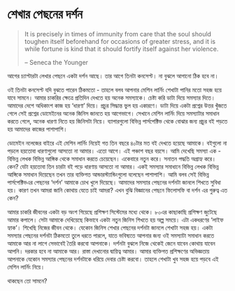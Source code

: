 # শেখার পেছনের দর্শন

> It is precisely in times of immunity from care that the soul should toughen itself beforehand for occasions of greater stress, and it is while fortune is kind that it should fortify itself against her violence. 
>
> – Seneca the Younger

আগের চ্যাপ্টারটা লেখার পেছনে একটা দর্শন আছে। তার আগে তিনটা কনসেপ্ট। না বুঝলে আগানো ঠিক হবে না। 

ওই তিনটা কনসেপ্ট যদি বুঝতে পারেন ঠিকমতো - তাহলে বলব আপনার মেশিন লার্নিং শেখাটা পানির মতো সহজ হয়ে যাবে সামনে। আমার চাকরির ক্ষেত্রে প্রতিদিন দেখতে হয় অনেক সমস্যাকে। চেষ্টা করি ডাটা দিয়ে সমস্যার দিতে। আমাদের দেশে অধিকাংশ কাজ হয় ‘ধারণা’ দিয়ে। প্রচুর সিদ্ধান্ত ভুল হয় একারণে। ডাটা দিয়ে একটা প্রশ্নের উত্তর খুঁজতে গেলে সেই প্রশ্নের ডোমেইনের অনেক জিনিস জানতে হয় আগেভাগে। সেখানে মেশিন লার্নিং দিয়ে সমস্যাটার সমাধান করতে গেলে, অনেক ধারণা নিতে হয় জিনিসটা নিয়ে। ব্যাপারগুলো বিভিন্ন পার্সপেক্টিভ থেকে বোঝার জন্য প্রচুর বই পড়তে হয় আমাদের কাজের পাশাপাশি।

ডোমেইন নলেজের বাইরে এই মেশিন লার্নিং নিয়েই গত তিন বছরে ৪০টার মত বই দেখতে হয়েছে আমাকে। বইগুলো না পড়লে হয়তোবা ধারণাগুলো আসতো না আমার। এতো আগে। এই পঞ্চাশ বছর বয়সে। আমি দেখেছি সমস্যা এক - বিভিন্ন লেখক বিভিন্ন আঙ্গিক থেকে সমাধান করতে চেয়েছেন। একেবারে নতুন করে। সনাতন পদ্ধতি অগ্রাহ্য করে। কেন? যেটা হয়তোবা তিন চারটা বই পড়ে ধারণায় আসতো না আমার। একই সমস্যার সমাধানে বিভিন্ন লেখক বিভিন্ন আঙ্গিকে সমাধান দিয়েছেন তখন তার ব্যক্তিগত আন্ডারস্ট্যান্ডিংগুলো বলেছেন পাশাপাশি। আমি বলব সেই বিভিন্ন পার্সপেক্টিভএর পেছনের ‘দর্শন’ আমাকে চোখ খুলে দিয়েছে। আমাদের সমস্যার পেছনের দর্শনটা জানলে শিখতে সুবিধা হয়। কারণ তখন আমরা জানি কোথায় যেতে চাই আমরা? এখন বুঝি বিজ্ঞানের পেছনে ফিলোসফি বা দর্শন এর গুরুত্ব এত কেন? 

আমার চাকরি জীবনের একটা বড় অংশ গিয়েছে প্রশিক্ষণ সিস্টেমের মধ্যে থেকে। ৮০এর কাছাকাছি প্রশিক্ষণ জুটেছে আমার কপালে। সেটা আমাকে দেখিয়েছে কিভাবে একটা নতুন জিনিস শিখতে হয় অল্প সময়ে। এটা একধরণের ‘লাইফ হ্যাক’। শিখেছি নিজের জীবন থেকে। যেকোন জিনিস শেখার পেছনের দর্শনটা জানলে শেখাটা সহজ হয়। একটা সমস্যার পেছনের দর্শনটা ঠিকমতো তুলে ধরতে পারলে, যাতে ভবিষ্যতে আপনার জন্য ওই সমস্যাটা সমাধান করতে আমাকে আর না লাগে সেভাবেই তৈরি করবো আপনাকে। দর্শনটা বুঝলে নিজে থেকেই জেনে যাবেন কোথায় যাবেন আপনি। দরকার হবে না আমাকে আর। রাস্তা দেখানোর দ্বায়িত্ব আমার। আমার ব্যক্তিগত প্রশিক্ষণের অভিজ্ঞতায় আপনাকে যেকোন সমস্যার পেছনের দর্শনটাকে ধরিয়ে দেবার চেষ্টা করবো। তাহলে শেখাটা খুব সহজ হয়ে পড়বে এই মেশিন লার্নিং নিয়ে।

থাকছেন তো সামনে?



